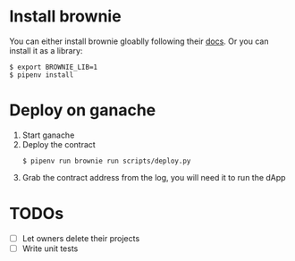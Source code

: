 # Install brownie

You can either install brownie gloablly following
their [docs](https://eth-brownie.readthedocs.io/en/stable/install.html). Or you can install it as a library:

```
$ export BROWNIE_LIB=1
$ pipenv install
```

# Deploy on ganache

1. Start ganache
2. Deploy the contract
   ```
   $ pipenv run brownie run scripts/deploy.py
   ```
3. Grab the contract address from the log, you will need it to run the dApp

# TODOs

- [ ] Let owners delete their projects
- [ ] Write unit tests
